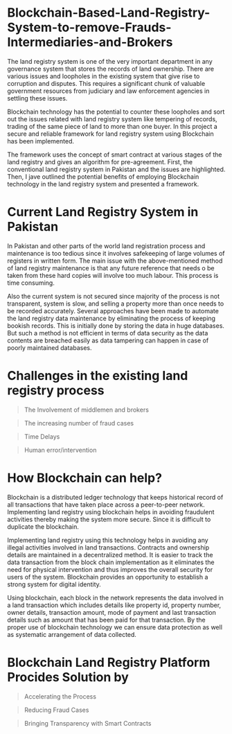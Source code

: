# Blockchain-Based-Land-Registry-System-to-remove-Frauds-Intermediaries-and-Brokers

The land registry system is one of the very important department in any governance system that stores the records of land ownership. There are various issues and loopholes in the existing system that give rise to corruption and disputes. This requires a significant chunk of valuable government resources from judiciary and law enforcement agencies in settling these issues.

Blockchain technology has the potential to counter these loopholes and sort out the issues related with land registry system like tempering of records, trading of the same piece of land to more than one buyer. In this project a secure and reliable framework for land registry system using Blockchain has been implemented.

The framework uses the concept of smart contract at various stages of the land registry and gives an algorithm for pre-agreement. First, the conventional land registry system in Pakistan and the issues are highlighted. Then, I jave outlined the potential benefits of employing Blockchain technology in the land registry system and presented a framework.

# Current Land Registry System in Pakistan

In Pakistan and other parts of the world land registration process and maintenance is too tedious since it involves safekeeping of large volumes of registers in written form. The main issue with the above-mentioned method of land registry maintenance is that any future reference that needs o be taken from these hard copies will involve too much labour. This process is time consuming.

Also the current system is not secured since majority of the process is not transparent, system is slow, and selling a property more than once needs to be recorded accurately. Several approaches have been made to automate the land registry data maintenance by eliminating the process of keeping bookish records. This is initially done by storing the data in huge databases. But such a method is not efficient in terms of data security as the data contents are breached easily as data tampering can happen in case of poorly maintained databases.

# Challenges in the existing land registry process

> The Involvement of middlemen and brokers

> The increasing number of fraud cases
 
> Time Delays

> Human error/intervention

# How Blockchain can help?

Blockchain is a distributed ledger technology that keeps historical record of all transactions that have taken place across a peer-to-peer network. Implementing land registry using blockchain helps in avoiding fraudulent activities thereby making the system more secure. Since it is difficult to duplicate the blockchain.

Implementing land registry using this technology helps in avoiding any illegal activities involved in land transactions. Contracts and ownership details are maintained in a decentralized method. It is easier to track the data transaction from the block chain implementation as it eliminates the need for physical intervention and thus improves the overall security for users of the system. Blockchain provides an opportunity to establish a strong system for digital identity.

Using blockchain, each block in the network represents the data involved in a land transaction which includes details like property id, property number, owner details, transaction amount, mode of payment and last transaction details such as amount that has been paid for that transaction. By the proper use of blockchain technology we can ensure data protection as well as systematic arrangement of data collected.

# Blockchain Land Registry Platform Procides Solution by

> Accelerating the Process

> Reducing Fraud Cases

> Bringing Transparency with Smart Contracts

